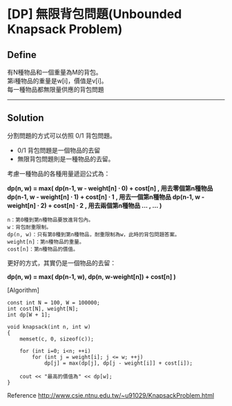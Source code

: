 # [DP] 無限背包問題(Unbounded Knapsack Problem)

## Define
有N種物品和一個重量為M的背包。  
第i種物品的重量是w[i]，價值是v[i]。  
每一種物品都無限量供應的背包問題

---

## Solution

分割問題的方式可以仿照 0/1 背包問題。 
+ 0/1 背包問題是一個物品的去留
+ 無限背包問題則是一種物品的去留。

考慮一種物品的各種用量遞迴公式為：  

**dp(n, w) = max(
   dp(n-1, w - weight[n] ⋅ 0) + cost[n]     ,   用去零個第n種物品
   dp(n-1, w - weight[n] ⋅ 1) + cost[n] ⋅ 1 ,   用去一個第n種物品
   dp(n-1, w - weight[n] ⋅ 2) + cost[n] ⋅ 2 ,   用去兩個第n種物品
   ... ,                                       ...
)**

```
n：第0種到第n種物品要放進背包內。
w：背包耐重限制。
dp(n, w)：只有第0種到第n種物品，耐重限制為w，此時的背包問題答案。
weight[n]：第n種物品的重量。
cost[n]：第n種物品的價值。
````
更好的方式，其實仍是一個物品的去留：

**dp(n, w) = max( dp(n-1, w), dp(n, w-weight[n]) + cost[n] )**


[Algorithm]
```cpp=
const int N = 100, W = 100000;
int cost[N], weight[N];
int dp[W + 1];
 
void knapsack(int n, int w)
{
    memset(c, 0, sizeof(c));
 
    for (int i=0; i<n; ++i)
        for (int j = weight[i]; j <= w; ++j)
            dp[j] = max(dp[j], dp[j - weight[i]] + cost[i]);
 
    cout << "最高的價值為" << dp[w];
}
```


Reference
http://www.csie.ntnu.edu.tw/~u91029/KnapsackProblem.html